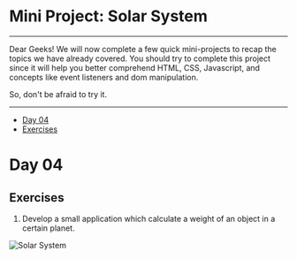 # Mini Project: Solar System

<hr>

Dear Geeks! We will now complete a few quick mini-projects to recap the topics we have already covered.
You should try to complete this project since it will help you better comprehend HTML, CSS, Javascript, and concepts like event listeners and dom manipulation.

So, don't be afraid to try it.

<hr>

- [Day 04](#day-04)
 - [Exercises](#exercises)


# Day 04

## Exercises


1. Develop a small application which calculate a weight of an object in a certain planet. 

![Solar System](./img/dom_min_project_solar_system_day_4.1.gif)
